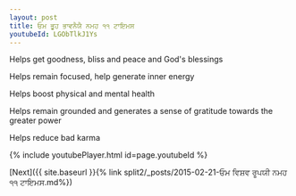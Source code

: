```yaml
---
layout: post
title: ਓਮ ਭੂਹ ਭਾਵਨੈਯੈ ਨਮਹ ੧੧ ਟਾਇਮਸ
youtubeId: LGObTlkJ1Ys
---
```

 
 
Helps get goodness, bliss and peace and God's blessings
 
Helps remain focused, help generate inner energy 
 
Helps boost physical and mental health 
 
Helps remain grounded and generates a sense of gratitude towards the greater power 
 
Helps reduce bad karma
 
 
 
 


{% include youtubePlayer.html id=page.youtubeId %}
 
[Next]({{ site.baseurl }}{% link  split2/_posts/2015-02-21-ਓਮ ਵਿਸ਼ਵ ਰੂਪਯੀ ਨਮਹ ੧੧ ਟਾਇਮਸ.md%})
 
